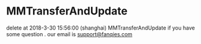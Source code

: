 # MMTransferAndUpdate
delete at 2018-3-30 15:56:00 (shanghai) MMTransferAndUpdate
if you have some question .  our email is support@fanqies.com




